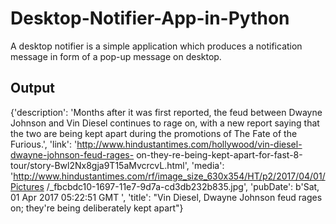 # Desktop-Notifier-App-in-Python
A desktop notifier is a simple application which produces a notification message in form of a pop-up message on desktop.


## Output 
{'description': 'Months after it was first reported, the feud between Dwayne Johnson and 
                 Vin Diesel continues to rage on, with a new report saying that the two are 
                 being kept apart during the promotions of The Fate of the Furious.',
 'link': 'http://www.hindustantimes.com/hollywood/vin-diesel-dwayne-johnson-feud-rages-
on-they-re-being-kept-apart-for-fast-8-tour/story-Bwl2Nx8gja9T15aMvcrcvL.html',
 'media': 'http://www.hindustantimes.com/rf/image_size_630x354/HT/p2/2017/04/01/Pictures
/_fbcbdc10-1697-11e7-9d7a-cd3db232b835.jpg',
 'pubDate': b'Sat, 01 Apr 2017 05:22:51 GMT ',
 'title': "Vin Diesel, Dwayne Johnson feud rages on; they're being deliberately kept apart"}
